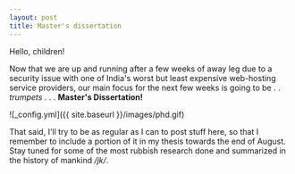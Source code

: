 ```yaml
---
layout: post
title: Master's dissertation
---
```


Hello, children!

Now that we are up and running after a few weeks of away leg due to a security issue with one of India's worst but least expensive web-hosting service providers, our main focus for the next few weeks is going to be
.
.
*trumpets*
.
.
.
**Master's Dissertation!**

![_config.yml]({{ site.baseurl }}/images/phd.gif)

That said, I'll try to be as regular as I can to post stuff here, so that I remember to include a portion of it in my thesis towards the end of August. Stay tuned for some of the most rubbish research done and summarized in the history of mankind */jk/*.
